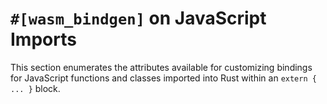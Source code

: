 # `#[wasm_bindgen]` on JavaScript Imports

This section enumerates the attributes available for customizing bindings for
JavaScript functions and classes imported into Rust within an `extern { ... }`
block.
